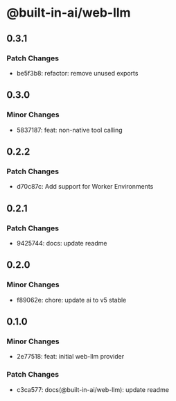 # @built-in-ai/web-llm

## 0.3.1

### Patch Changes

- be5f3b8: refactor: remove unused exports

## 0.3.0

### Minor Changes

- 5837187: feat: non-native tool calling

## 0.2.2

### Patch Changes

- d70c87c: Add support for Worker Environments

## 0.2.1

### Patch Changes

- 9425744: docs: update readme

## 0.2.0

### Minor Changes

- f89062e: chore: update ai to v5 stable

## 0.1.0

### Minor Changes

- 2e77518: feat: initial web-llm provider

### Patch Changes

- c3ca577: docs(@built-in-ai/web-llm): update readme
